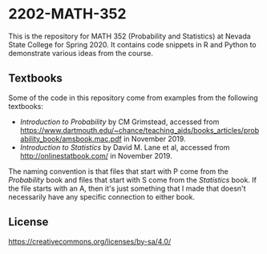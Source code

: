 # 2202-MATH-352
This is the repository for MATH 352 (Probability and Statistics) at Nevada State College for Spring 2020. It contains code snippets in R and Python to demonstrate various ideas from the course.

## Textbooks

Some of the code in this repository come from examples from the following textbooks:
* _Introduction to Probability_ by CM Grimstead, accessed from https://www.dartmouth.edu/~chance/teaching_aids/books_articles/probability_book/amsbook.mac.pdf in November 2019.
* _Introduction to Statistics_ by David M. Lane et al, accessed from http://onlinestatbook.com/ in November 2019.

The naming convention is that files that start with P come from the _Probability_ book and files that start with S come from the _Statistics_ book. If the file starts with an A, then it's just something that I made that doesn't necessarily have any specific connection to either book.

## License

https://creativecommons.org/licenses/by-sa/4.0/
